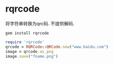 # rqrcode

将字符串转换为qrc码. 不提供解码. 

`gem install rqrcode`

```ruby
require 'rqrcode'
qrcode = RQRCode::QRCode.new("www.baidu.com")
image = qrcode.as_png
image.save("fname.png")
```
